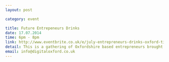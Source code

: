 ```yaml
---
layout: post

category: event

title: Future Entrepeneurs Drinks
date: 17.07.2014
time: 6pm - 8pm
link: http://www.eventbrite.co.uk/e/july-entrepreneurs-drinks-oxford-tickets-11747482035?aff=eorgf
detail: This is a gathering of Oxfordshire based entrepreneurs brought together by the Future Business Pre Incubator ('FBPI'). The objective is to create a high energy informal networking event to connect entrepreneurs, investors and other members of the Oxfordshire entrepreneurial ecosystem. The agenda is very simple: you come, you meet people, and you have a drink or two.
email: info@digitaloxford.co.uk
---
```

